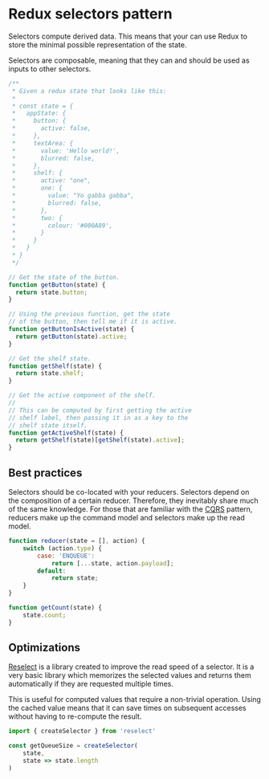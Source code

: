 # Redux selectors pattern

Selectors compute derived data. This means that your can use Redux to store the minimal possible representation of the state.

Selectors are composable, meaning that they can and should be used as inputs to other selectors.

``` javascript
/**
 * Given a redux state that looks like this:
 *
 * const state = {
 *   appState: {
 *     button: {
 *       active: false,
 *     },
 *     textArea: {
 *       value: 'Hello world!',
 *       blurred: false,
 *     },
 *     shelf: {
 *       active: "one",
 *       one: {
 *         value: "Yo gabba gabba",
 *         blurred: false,
 *       },
 *       two: {
 *         colour: '#000A89',
 *       }
 *     }
 *   }
 * }
 */

// Get the state of the button.
function getButton(state) {
  return state.button;
}

// Using the previous function, get the state
// of the button, then tell me if it is active.
function getButtonIsActive(state) {
  return getButton(state).active;
}

// Get the shelf state.
function getShelf(state) {
  return state.shelf;
}

// Get the active component of the shelf.
//
// This can be computed by first getting the active
// shelf label, then passing it in as a key to the
// shelf state itself.
function getActiveShelf(state) {
  return getShelf(state)[getShelf(state).active];
}
```

## Best practices

Selectors should be co-located with your reducers. Selectors depend on the composition of a certain reducer. Therefore, they inevitably share much of the same knowledge. For those that are familiar with the [CQRS](https://martinfowler.com/bliki/CQRS.html) pattern, reducers make up the command model and selectors make up the read model.

``` javascript
function reducer(state = [], action) {
    switch (action.type) {
        case: 'ENQUEUE':
            return [...state, action.payload];
        default:
            return state;
    }
}

function getCount(state) {
    state.count;
}
```

## Optimizations

[Reselect](https://github.com/reactjs/reselect) is a library created to improve the read speed of a selector. It is a very basic library which memorizes the selected values and returns them automatically if they are requested multiple times.

This is useful for computed values that require a non-trivial operation. Using the cached value means that it can save times on subsequent accesses without having to re-compute the result.

``` javascript
import { createSelector } from 'reselect'

const getQueueSize = createSelector(
    state,
    state => state.length
)
```
